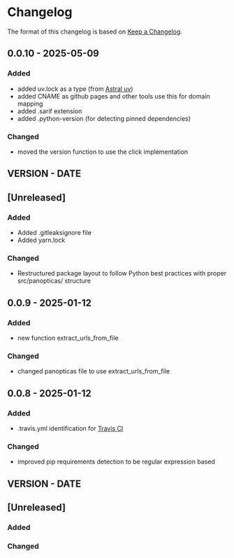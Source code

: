 # Changelog

The format of this changelog is based on [Keep a Changelog](https://keepachangelog.com/en/1.1.0/).

## 0.0.10 - 2025-05-09

### Added
  - added uv.lock as a type (from [Astral uv](https://docs.astral.sh/uv/))
  - added CNAME as github pages and other tools use this for domain mapping
  - added .sarif extension
  - added .python-version (for detecting pinned dependencies)

### Changed
  - moved the version function to use the click implementation

## VERSION - DATE
## [Unreleased]

### Added
 - Added .gitleaksignore file
 - Added yarn.lock

### Changed
 - Restructured package layout to follow Python best practices with proper src/panopticas/ structure

## 0.0.9 - 2025-01-12

### Added
  - new function extract_urls_from_file

### Changed
  - changed panopticas file to use extract_urls_from_file

## 0.0.8 - 2025-01-12

### Added
  - .travis.yml identification for [Travis CI](https://www.travis-ci.com/)

### Changed
  - improved pip requirements detection to be regular expression based


## VERSION - DATE
## [Unreleased]

### Added

### Changed
